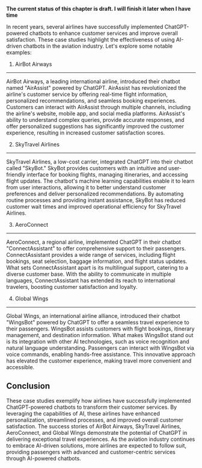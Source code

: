 **The current status of this chapter is draft. I will finish it later when I have time**

In recent years, several airlines have successfully implemented ChatGPT-powered chatbots to enhance customer services and improve overall satisfaction. These case studies highlight the effectiveness of using AI-driven chatbots in the aviation industry. Let's explore some notable examples:

1. AirBot Airways
-----------------

AirBot Airways, a leading international airline, introduced their chatbot named "AirAssist" powered by ChatGPT. AirAssist has revolutionized the airline's customer service by offering real-time flight information, personalized recommendations, and seamless booking experiences. Customers can interact with AirAssist through multiple channels, including the airline's website, mobile app, and social media platforms. AirAssist's ability to understand complex queries, provide accurate responses, and offer personalized suggestions has significantly improved the customer experience, resulting in increased customer satisfaction scores.

2. SkyTravel Airlines
---------------------

SkyTravel Airlines, a low-cost carrier, integrated ChatGPT into their chatbot called "SkyBot." SkyBot provides customers with an intuitive and user-friendly interface for booking flights, managing itineraries, and accessing flight updates. The chatbot's machine learning capabilities enable it to learn from user interactions, allowing it to better understand customer preferences and deliver personalized recommendations. By automating routine processes and providing instant assistance, SkyBot has reduced customer wait times and improved operational efficiency for SkyTravel Airlines.

3. AeroConnect
--------------

AeroConnect, a regional airline, implemented ChatGPT in their chatbot "ConnectAssistant" to offer comprehensive support to their passengers. ConnectAssistant provides a wide range of services, including flight bookings, seat selection, baggage information, and flight status updates. What sets ConnectAssistant apart is its multilingual support, catering to a diverse customer base. With the ability to communicate in multiple languages, ConnectAssistant has extended its reach to international travelers, boosting customer satisfaction and loyalty.

4. Global Wings
---------------

Global Wings, an international airline alliance, introduced their chatbot "WingsBot" powered by ChatGPT to offer a seamless travel experience to their passengers. WingsBot assists customers with flight bookings, itinerary management, and destination information. What makes WingsBot stand out is its integration with other AI technologies, such as voice recognition and natural language understanding. Passengers can interact with WingsBot via voice commands, enabling hands-free assistance. This innovative approach has elevated the customer experience, making travel more convenient and accessible.

Conclusion
----------

These case studies exemplify how airlines have successfully implemented ChatGPT-powered chatbots to transform their customer services. By leveraging the capabilities of AI, these airlines have enhanced personalization, streamlined processes, and improved overall customer satisfaction. The success stories of AirBot Airways, SkyTravel Airlines, AeroConnect, and Global Wings demonstrate the potential of ChatGPT in delivering exceptional travel experiences. As the aviation industry continues to embrace AI-driven solutions, more airlines are expected to follow suit, providing passengers with advanced and customer-centric services through AI-powered chatbots.
